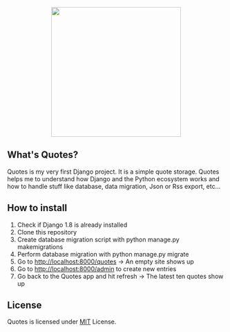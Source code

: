 <div style="text-align:center">
	<a href="https://github.com/tscholze/py-django-quotes/raw/master/mysite/docs/quotes-site.png">
		<img src="https://github.com/tscholze/py-django-quotes/raw/master/mysite/docs/quotes-site.png" height="300px" />
	</a>
</div>

## What's Quotes?
Quotes is my very first Django project. It is a simple quote storage. Quotes helps me to understand how Django and the Python ecosystem works and how to handle stuff like database, data migration, Json or Rss export, etc...

## How to install
1. Check if Django 1.8 is already installed
1. Clone this repository
1. Create database migration script with python manage.py makemigrations
1. Perform database migration with python manage.py migrate
1. Go to [http://localhost:8000/quotes](http://localhost:8000/quotes/) -> An empty site shows up
1. Go to [http://localhost:8000/admin](http://localhost:8000/admin) to create new entries
1. Go back to the Quotes app and hit refresh -> The latest ten quotes show up

## License 
Quotes is licensed under [MIT](https://en.wikipedia.org/wiki/MIT_License) License. 

